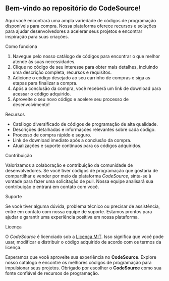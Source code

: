<h2>Bem-vindo ao repositório do <strong>CodeSource</strong>!</h2>
<p>Aqui você encontrará uma ampla variedade de códigos de programação disponíveis para compra. Nossa plataforma oferece recursos e soluções para ajudar desenvolvedores a acelerar seus projetos e encontrar inspiração para suas criações.</p>
<p>Como funciona</p>
<ol>
<li>Navegue pelo nosso catálogo de códigos para encontrar o que melhor atende às suas necessidades.</li>
<li>Clique no código de seu interesse para obter mais detalhes, incluindo uma descrição completa, recursos e requisitos.</li>
<li>Adicione o código desejado ao seu carrinho de compras e siga as etapas para finalizar a compra.</li>
<li>Após a conclusão da compra, você receberá um link de download para acessar o código adquirido.</li>
<li>Aproveite o seu novo código e acelere seu processo de desenvolvimento!</li>
</ol>
<p>Recursos</p>
<ul>
<li>Catálogo diversificado de códigos de programação de alta qualidade.</li>
<li>Descrições detalhadas e informações relevantes sobre cada código.</li>
<li>Processo de compra rápido e seguro.</li>
<li>Link de download imediato após a conclusão da compra.</li>
<li>Atualizações e suporte contínuos para os códigos adquiridos.</li>
</ul>
<p>Contribuição</p>
<p>Valorizamos a colaboração e contribuição da comunidade de desenvolvedores. Se você tiver códigos de programação que gostaria de compartilhar e vender por meio da plataforma <em>CodeSource</em>, sinta-se à vontade para fazer uma solicitação de pull. Nossa equipe analisará sua contribuição e entrará em contato com você.</p>
<p>Suporte</p>
<p>Se você tiver alguma dúvida, problema técnico ou precisar de assistência, entre em contato com nossa equipe de suporte. Estamos prontos para ajudar e garantir uma experiência positiva em nossa plataforma.</p>
<p>Licença</p>
<p>O <em>CodeSource</em> é licenciado sob a <a href="LICENSE">Licença MIT</a>. Isso significa que você pode usar, modificar e distribuir o código adquirido de acordo com os termos da licença.</p>
<p>Esperamos que você aproveite sua experiência no <strong>CodeSource</strong>. Explore nosso catálogo e encontre os melhores códigos de programação para impulsionar seus projetos. Obrigado por escolher o <strong>CodeSource</strong> como sua fonte confiável de recursos de programação.</p>
